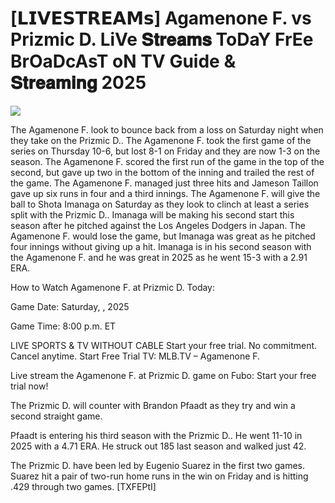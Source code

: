 # [𝗟𝗜𝗩𝗘𝗦𝗧𝗥𝗘𝗔𝗠𝘀] Agamenone F. vs Prizmic D. LiVe 𝐒𝐭𝐫𝐞𝐚𝐦𝐬 ToDaY FrEe BrOaDcAsT oN TV Guide & 𝐒𝐭𝐫𝐞𝐚𝐦𝐢𝐧𝐠  2025  
  
  
[![](https://i.imgur.com/qSNzIqt.png)](https://movie.rssnews.media/cJACSZq.php)  
  
The Agamenone F. look to bounce back from a loss on Saturday night when they take on the Prizmic D.. The Agamenone F. took the first game of the series on Thursday 10-6, but lost 8-1 on Friday and they are now 1-3 on the season. The Agamenone F. scored the first run of the game in the top of the second, but gave up two in the bottom of the inning and trailed the rest of the game. The Agamenone F. managed just three hits and Jameson Taillon gave up six runs in four and a third innings. The Agamenone F. will give the ball to Shota Imanaga on Saturday as they look to clinch at least a series split with the Prizmic D.. Imanaga will be making his second start this season after he pitched against the Los Angeles Dodgers in Japan. The Agamenone F. would lose the game, but Imanaga was great as he pitched four innings without giving up a hit. Imanaga is in his second season with the Agamenone F. and he was great in 2025 as he went 15-3 with a 2.91 ERA.

How to Watch Agamenone F. at Prizmic D. Today:

Game Date: Saturday, , 2025

Game Time: 8:00 p.m. ET

LIVE SPORTS & TV WITHOUT CABLE
Start your free trial. No commitment. Cancel anytime.
Start Free Trial
TV: MLB.TV – Agamenone F.

Live stream the Agamenone F. at Prizmic D. game on Fubo: Start your free trial now!

The Prizmic D. will counter with Brandon Pfaadt as they try and win a second straight game.

Pfaadt is entering his third season with the Prizmic D.. He went 11-10 in 2025 with a 4.71 ERA. He struck out 185 last season and walked just 42.

The Prizmic D. have been led by Eugenio Suarez in the first two games. Suarez hit a pair of two-run home runs in the win on Friday and is hitting .429 through two games. [TXFEPtI]